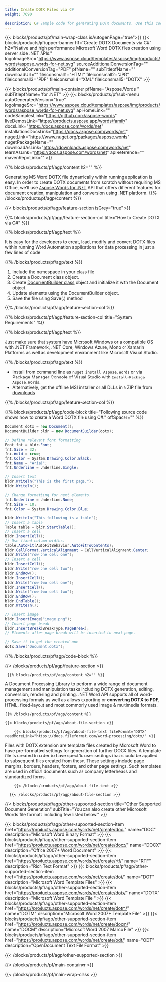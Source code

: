 ```yaml
---
title: Create DOTX Files via C# 
weight: 7690

description: C# Sample code for generating DOTX documents. Use this code for creating Word DOTX files within VB.NET, Asp.NET or any .NET based application.
---
```


{{< blocks/products/pf/main-wrap-class isAutogenPage="true">}}
{{< blocks/products/pf/upper-banner h1="Create DOTX Documents via C#" h2="Native and high performance Microsoft Word DOTX files creation using server side .NET APIs." logoImageSrc="https://www.aspose.cloud/templates/aspose/img/products/words/aspose_words-for-net.svg" sourceAdditionalConversionTag="" additionalConversionTag="PDF" pfName="" subTitlepfName="" downloadUrl="" fileiconsmall1="HTML" fileiconsmall2="JPG" fileiconsmall3="PDF" fileiconsmall4="XML" fileiconsmall5="DOTX" >}}

{{< blocks/products/pf/main-container pfName="Aspose.Words " subTitlepfName="for .NET" >}}
{{< blocks/products/pf/sub-menu autoGeneratedVersion="true" logoImageSrc="https://www.aspose.cloud/templates/aspose/img/products/words/aspose_words-for-net.svg" apiHomeLink="" codeSamplesLink="https://github.com/aspose-words" liveDemosLink="https://products.aspose.app/words/family" docsLink="https://docs.aspose.com/words/net" installationsDocsLink="https://docs.aspose.com/words/net" nugetLink="https://www.nuget.org/packages/aspose.words" nugetPackageName="" downloadAsLink="https://downloads.aspose.com/words/net" learnAsLink="https://docs.aspose.com/words/net" apiReference="" mavenRepoLink="" >}}

{{% blocks/products/pf/agp/content h2="" %}}

 Generating MS Word DOTX file dynamically within running application is easy. In order to create DOTX documents from scratch without requiring MS Office, we’ll use
 [Aspose.Words for .NET](https://products.aspose.com/words/net) 
 API that offers different features for document creation, manipulation and conversion using .NET platform. 
{{% /blocks/products/pf/agp/content %}}

{{< blocks/products/pf/agp/feature-section isGrey="true" >}}

{{% blocks/products/pf/agp/feature-section-col title="How to Create DOTX via C#" %}}

{{% blocks/products/pf/agp/text %}}

 It is easy for the developers to creat, load, modify and convert DOTX files within running Word Automation applications for data processing in just a few lines of code.

{{% /blocks/products/pf/agp/text %}}

1.  Include the namespace in your class file
1.  Create a Document class object.
1.  Create [DocumentBuilder class](https://apireference.aspose.com/words/net/aspose.words/documentbuilder) object and initialize it with the Document object.
1.  Update elements using the DocumentBuilder object.
1.  Save the file using Save(.) method.

{{% /blocks/products/pf/agp/feature-section-col %}}

{{% blocks/products/pf/agp/feature-section-col title="System Requirements" %}}

{{% blocks/products/pf/agp/text %}}

 Just make sure that system have Microsoft Windows or a compatible OS with .NET Framework, .NET Core, Windows Azure, Mono or Xamarin Platforms as well as development environment like Microsoft Visual Studio. 

{{% /blocks/products/pf/agp/text %}}

- Install from command line as <code>nuget install Aspose.Words</code> or via Package Manager Console of Visual Studio with <code>Install-Package Aspose.Words</code>.
- Alternatively, get the offline MSI installer or all DLLs in a ZIP file from <a href="https://downloads.aspose.com/words/net">downloads</a>

{{% /blocks/products/pf/agp/feature-section-col %}}

{{% blocks/products/pf/agp/code-block title="Following source code shows how to create a Word DOTX file using C#." offSpacer="" %}}

```cs
Document dotx = new Document();
DocumentBuilder bldr = new DocumentBuilder(dotx);

// Define relevant font formatting
Font fnt = bldr.Font;
fnt.Size = 32;
fnt.Bold = true;
fnt.Color = System.Drawing.Color.Black;
fnt.Name = "Arial";
fnt.Underline = Underline.Single;

// Insert text
bldr.Writeln("This is the first page.");
bldr.Writeln();

// Change formatting for next elements.
fnt.Underline = Underline.None;
fnt.Size = 10;
fnt.Color = System.Drawing.Color.Blue;

bldr.Writeln("This following is a table");
// Insert a table
Table table = bldr.StartTable();
// Insert a cell
bldr.InsertCell();
// Use fixed column widths.
table.AutoFit(AutoFitBehavior.AutoFitToContents);
bldr.CellFormat.VerticalAlignment = CellVerticalAlignment.Center;
bldr.Write("row one cell one");
// Insert a cell
bldr.InsertCell();
bldr.Write("row one cell two");
bldr.EndRow();
bldr.InsertCell();
bldr.Write("row two cell one");
bldr.InsertCell();
bldr.Write("row two cell two");
bldr.EndRow();
bldr.EndTable();
bldr.Writeln();

// Insert image
bldr.InsertImage("image.png");
// Insert page break 
bldr.InsertBreak(BreakType.PageBreak);             
// Elements after page break will be inserted to next page.

// Save it to get the created one
dotx.Save("Document.dotx"); 

```

{{% /blocks/products/pf/agp/code-block %}}

{{< /blocks/products/pf/agp/feature-section >}}

<!-- aboutfile Starts -->

     
     {{% blocks/products/pf/agp/content h2="" %}}

A Document Processing Library to perform a wide range of document management and manipulation tasks including DOTX generation, editing, conversion, rendering and printing. .NET Word API supports all of word-processing formats as well as allows exporting or **converting DOTX to PDF**, HTML, fixed-layout and most commonly used image & multimedia formats.



    {{% /blocks/products/pf/agp/content %}}

    {{< blocks/products/pf/agp/about-file-section >}}

        {{< blocks/products/pf/agp/about-file-text fileFormat="DOTX" readMoreLink="https://docs.fileformat.com/word-processing/dotx/" >}}
Files with DOTX extension are template files created by Microsoft Word to have pre-formatted settings for generation of further DOCX files. A template file is created in order to have specific user settings that should be applied to subsequent flies created from these. These settings include page margins, borders, headers, footers, and other page settings. Such templates are used in official documents such as company letterheads and standardized forms.

        {{< /blocks/products/pf/agp/about-file-text >}}

      {{< /blocks/products/pf/agp/about-file-section >}}    

<!-- aboutfile Ends -->

{{< blocks/products/pf/agp/other-supported-section title="Other Supported Document Generation" subTitle="You can also create other Microsoft Words file formats including few listed below." >}}

{{< blocks/products/pf/agp/other-supported-section-item href="https://products.aspose.com/words/net/create/doc/" name="DOC" description="Microsoft Word Binary Format" >}} {{< blocks/products/pf/agp/other-supported-section-item href="https://products.aspose.com/words/net/create/docx/" name="DOCX" description="Office 2007+ Word Document" >}} {{< blocks/products/pf/agp/other-supported-section-item href="https://products.aspose.com/words/net/create/rtf/" name="RTF" description="Rich Text Format" >}} {{< blocks/products/pf/agp/other-supported-section-item href="https://products.aspose.com/words/net/create/dot/" name="DOT" description="Microsoft Word Template Files" >}} {{< blocks/products/pf/agp/other-supported-section-item href="https://products.aspose.com/words/net/create/dotx/" name="DOTX" description="Microsoft Word Template File " >}} {{< blocks/products/pf/agp/other-supported-section-item href="https://products.aspose.com/words/net/create/dotm/" name="DOTM" description="Microsoft Word 2007+ Template File" >}} {{< blocks/products/pf/agp/other-supported-section-item href="https://products.aspose.com/words/net/create/docm/" name="DOCM" description="Microsoft Word 2007 Marco File" >}} {{< blocks/products/pf/agp/other-supported-section-item href="https://products.aspose.com/words/net/create/odt/" name="ODT" description="OpenDocument Text File Format" >}} 

{{< /blocks/products/pf/agp/other-supported-section >}}

{{< /blocks/products/pf/main-container >}}
    
{{< /blocks/products/pf/main-wrap-class >}}